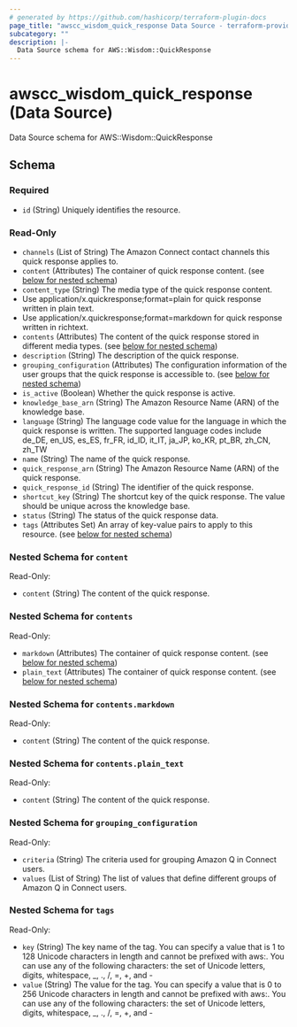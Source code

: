 ```yaml
---
# generated by https://github.com/hashicorp/terraform-plugin-docs
page_title: "awscc_wisdom_quick_response Data Source - terraform-provider-awscc"
subcategory: ""
description: |-
  Data Source schema for AWS::Wisdom::QuickResponse
---
```


# awscc_wisdom_quick_response (Data Source)

Data Source schema for AWS::Wisdom::QuickResponse



<!-- schema generated by tfplugindocs -->
## Schema

### Required

- `id` (String) Uniquely identifies the resource.

### Read-Only

- `channels` (List of String) The Amazon Connect contact channels this quick response applies to.
- `content` (Attributes) The container of quick response content. (see [below for nested schema](#nestedatt--content))
- `content_type` (String) The media type of the quick response content.
- Use application/x.quickresponse;format=plain for quick response written in plain text.
- Use application/x.quickresponse;format=markdown for quick response written in richtext.
- `contents` (Attributes) The content of the quick response stored in different media types. (see [below for nested schema](#nestedatt--contents))
- `description` (String) The description of the quick response.
- `grouping_configuration` (Attributes) The configuration information of the user groups that the quick response is accessible to. (see [below for nested schema](#nestedatt--grouping_configuration))
- `is_active` (Boolean) Whether the quick response is active.
- `knowledge_base_arn` (String) The Amazon Resource Name (ARN) of the knowledge base.
- `language` (String) The language code value for the language in which the quick response is written. The supported language codes include de_DE, en_US, es_ES, fr_FR, id_ID, it_IT, ja_JP, ko_KR, pt_BR, zh_CN, zh_TW
- `name` (String) The name of the quick response.
- `quick_response_arn` (String) The Amazon Resource Name (ARN) of the quick response.
- `quick_response_id` (String) The identifier of the quick response.
- `shortcut_key` (String) The shortcut key of the quick response. The value should be unique across the knowledge base.
- `status` (String) The status of the quick response data.
- `tags` (Attributes Set) An array of key-value pairs to apply to this resource. (see [below for nested schema](#nestedatt--tags))

<a id="nestedatt--content"></a>
### Nested Schema for `content`

Read-Only:

- `content` (String) The content of the quick response.


<a id="nestedatt--contents"></a>
### Nested Schema for `contents`

Read-Only:

- `markdown` (Attributes) The container of quick response content. (see [below for nested schema](#nestedatt--contents--markdown))
- `plain_text` (Attributes) The container of quick response content. (see [below for nested schema](#nestedatt--contents--plain_text))

<a id="nestedatt--contents--markdown"></a>
### Nested Schema for `contents.markdown`

Read-Only:

- `content` (String) The content of the quick response.


<a id="nestedatt--contents--plain_text"></a>
### Nested Schema for `contents.plain_text`

Read-Only:

- `content` (String) The content of the quick response.



<a id="nestedatt--grouping_configuration"></a>
### Nested Schema for `grouping_configuration`

Read-Only:

- `criteria` (String) The criteria used for grouping Amazon Q in Connect users.
- `values` (List of String) The list of values that define different groups of Amazon Q in Connect users.


<a id="nestedatt--tags"></a>
### Nested Schema for `tags`

Read-Only:

- `key` (String) The key name of the tag. You can specify a value that is 1 to 128 Unicode characters in length and cannot be prefixed with aws:. You can use any of the following characters: the set of Unicode letters, digits, whitespace, _, ., /, =, +, and -
- `value` (String) The value for the tag. You can specify a value that is 0 to 256 Unicode characters in length and cannot be prefixed with aws:. You can use any of the following characters: the set of Unicode letters, digits, whitespace, _, ., /, =, +, and -
